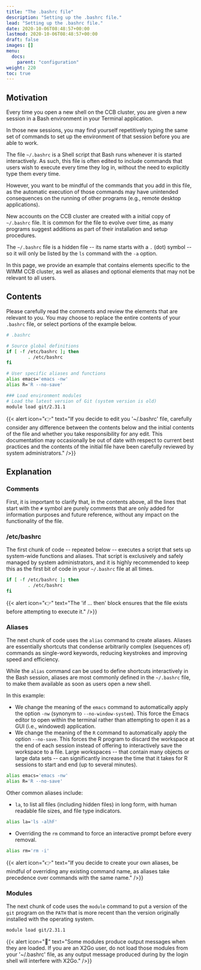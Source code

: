 ```yaml
---
title: "The .bashrc file"
description: "Setting up the .bashrc file."
lead: "Setting up the .bashrc file."
date: 2020-10-06T08:48:57+00:00
lastmod: 2020-10-06T08:48:57+00:00
draft: false
images: []
menu:
  docs:
    parent: "configuration"
weight: 220
toc: true
---
```


## Motivation

Every time you open a new shell on the CCB cluster, you are given a new session in a
Bash environment in your Terminal application.

In those new sessions, you may find yourself repetitively typing the same set of
commands to set up the environment of that session before you are able to work.

The file `~/.bashrc` is a Shell script that Bash runs whenever it is started
interactively.
As such, this file is often edited to include commands that users wish to execute
every time they log in, without the need to explicitly type them every time.

However, you want to be mindful of the commands that you add in this file, as
the automatic execution of those commands may have unintended consequences on the
running of other programs (e.g., remote desktop applications).

New accounts on the CCB cluster are created with a initial copy of `~/.bashrc` file.
It is common for the file to evolve over time, as many programs suggest
additions as part of their installation and setup procedures.

The `~/.bashrc` file is a hidden file -- its name starts with a `.` (dot) symbol --
so it will only be listed by the `ls` command with the `-a` option.

In this page, we provide an example that contains elements specific to the WIMM
CCB cluster, as well as aliases and optional elements that may not be relevant to
all users.

## Contents

Please carefully read the comments and review the elements that are relevant to
you.
You may choose to replace the entire contents of your `.bashrc` file, or select
portions of the example below.

```bash
# .bashrc

# Source global definitions
if [ -f /etc/bashrc ]; then
        . /etc/bashrc
fi

# User specific aliases and functions
alias emacs='emacs -nw'
alias R='R --no-save'

### Load environment modules
# Load the latest version of Git (system version is old)
module load git/2.31.1
```

{{< alert icon="👉" text="If you decide to edit you '~/.bashrc' file, carefully consider any difference between the contents below and the initial contents of the file and whether you take responsibility for any edit. This documentation may occasionally be out of date with respect to current best practices and the contents of the initial file have been carefully reviewed by system administrators." />}}

## Explanation

### Comments

First, it is important to clarify that, in the contents above,
all the lines that start with the `#` symbol are purely comments
that are only added for information purposes and future reference,
without any impact on the functionality of the file.

### /etc/bashrc

The first chunk of code -- repeated below --
executes a script that sets up system-wide functions and aliases.
That script is exclusively and safely managed by system administrators, and
it is highly recommended to keep this as the first bit of code in your `~/.bashrc`
file at all times.

```bash
if [ -f /etc/bashrc ]; then
        . /etc/bashrc
fi
```

{{< alert icon="👉" text="The 'if ... then' block ensures that the file exists before attempting to execute it." />}}

### Aliases

The next chunk of code uses the `alias` command to create aliases.
Aliases are essentially shortcuts that condense arbitrarily complex (sequences of) commands
as single-word keywords, reducing keystrokes and improving speed and efficiency.

While the `alias` command can be used to define shortcuts interactively in the Bash session,
aliases are most commonly defined in the `~/.bashrc` file, to make them available as soon as
users open a new shell.

In this example:

- We change the meaning of the `emacs` command to automatically apply the
  option `-nw` (synonym to `--no-window-system`).
  This force the Emacs editor to open within the terminal rather than attempting to
  open it as a GUI (i.e., windowed) application.
- We change the meaning of the `R` command to automatically apply the option `--no-save`.
  This forces the R program to discard the workspace at the end of each session instead of
  offering to interactively save the workspace to a file.
  Large workspaces
  -- that contain many objects or large data sets --
  can significantly increase the time that it takes for R sessions to start and end
  (up to several minutes).

```bash
alias emacs='emacs -nw'
alias R='R --no-save'
```

Other common aliases include:

- `la`, to list all files (including hidden files) in long form,
  with human readable file sizes, and file type indicators.

```bash
alias la='ls -alhF'
```

- Overriding the `rm` command to force an interactive prompt before every removal.

```bash
alias rm='rm -i'
```

{{< alert icon="👉" text="If you decide to create your own aliases, be mindful of overriding any existing command name, as aliases take precedence over commands with the same name." />}}

### Modules

The next chunk of code uses the `module` command to put a version of the `git`
program on the `PATH` that is more recent than the version originally installed with
the operating system.

```bash
module load git/2.31.1
```

{{< alert icon="🛑" text="Some modules produce output messages when they are loaded. If you are an X2Go user, do not load those modules from your '~/.bashrc' file, as any output message produced during by the login shell will interfere with X2Go." />}}

<!-- Link definitions -->
